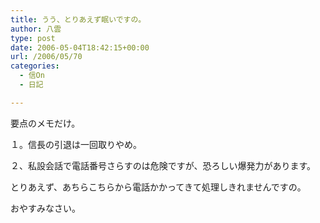 ```yaml
---
title: うう、とりあえず眠いですの。
author: 八雲
type: post
date: 2006-05-04T18:42:15+00:00
url: /2006/05/70
categories:
  - 信On
  - 日記

---
```

要点のメモだけ。
  
１。信長の引退は一回取りやめ。
  
２、私設会話で電話番号さらすのは危険ですが、恐ろしい爆発力があります。

とりあえず、あちらこちらから電話かかってきて処理しきれませんですの。
  
おやすみなさい。